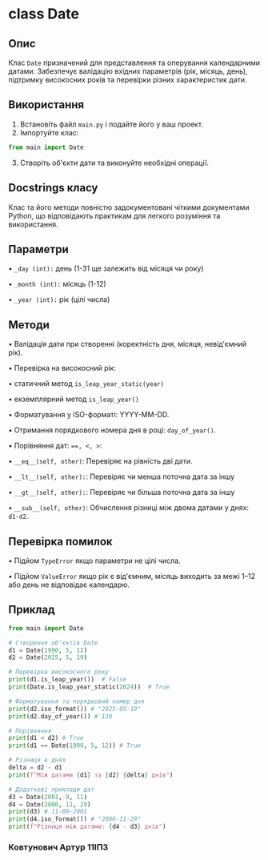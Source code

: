 # class Date
## Опис
Клас `Date` призначений для представлення та оперування календарними датами. 
Забезпечує валідацію вхідних параметрів (рік, місяць, день), підтримку високосних років та перевірки різних характеристик дати.

## Використання
1. Встановіть файл `main.py` і подайте його у ваш проект.
2. Імпортуйте клас:
```python
from main import Date
```
3. Створіть об'єкти дати та виконуйте необхідні операції.
## Docstrings класу
Клас та його методи повністю задокументовані чіткими документами Python, що відповідають практикам для легкого розуміння та використання.
## Параметри
• ```_day (int):``` день (1-31 ще залежить від місяця чи року)

• ```_month (int):``` місяць (1-12)
   
• ```_year (int):``` рік (цілі числа)

## Методи

• Валідація дати при створенні (коректність дня, місяця, невід'ємний рік).

• Перевірка на високосний рік:

  • статичний метод ``` is_leap_year_static(year) ```

  • екземплярний метод ```is_leap_year() ```

• Форматування у ISO-форматі: YYYY-MM-DD.

• Отримання порядкового номера дня в році: ```day_of_year()```.

• Порівняння дат: ```==, <, >```:

• ```__eq__(self, other)```: Перевіряє на рівність дві дати.

• ```__lt__(self, other):```: Перевіряє чи менша поточна дата за іншу

• ```__gt__(self, other):```: Перевіряє чи більша поточна дата за іншу

• ```__sub__(self, other)```: Обчислення різниці між двома датами у днях: ```d1-d2```.

## Перевірка помилок
• Підйом ```TypeError``` якщо параметри не цілі числа.

• Підйом ```ValueError``` якщо рік є від'ємним, місяць виходить за межі 1–12 або день не відповідає календарю.

## Приклад
```python
from main import Date

# Створення об'єктів Date
d1 = Date(1990, 5, 12)
d2 = Date(2025, 5, 19)

# Перевірка високосного року
print(d1.is_leap_year())  # False
print(Date.is_leap_year_static(2024))  # True

# Форматування та порядковий номер дня
print(d2.iso_format()) # "2025-05-19"
print(d2.day_of_year()) # 139

# Порівняння
print(d1 < d2) # True
print(d1 == Date(1990, 5, 12)) # True

# Різниця в днях
delta = d2 - d1
print(f"Між датами {d1} та {d2} {delta} днів")

# Додаткові приклади дат
d3 = Date(2001, 9, 11)
d4 = Date(2006, 11, 29)
print(d3) # 11-09-2001
print(d4.iso_format()) # "2006-11-29"
print(f"Різниця між датами: {d4 - d3} днів")
```
### Ковтунович Артур 11ІПЗ
